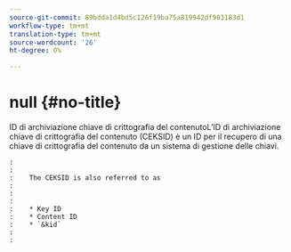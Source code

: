 ```yaml
---
source-git-commit: 89bdda1d4bd5c126f19ba75a819942df901183d1
workflow-type: tm+mt
translation-type: tm+mt
source-wordcount: '26'
ht-degree: 0%

---
```



# null {#no-title}

ID di archiviazione chiave di crittografia del contenutoL’ID di archiviazione chiave di crittografia del contenuto (CEKSID) è un ID per il recupero di una chiave di crittografia del contenuto da un sistema di gestione delle chiavi.

```
:    
:    
:    The CEKSID is also referred to as
:    
:    
:    
:    * Key ID
:    * Content ID
:    * `&kid`
:    
:    
```
